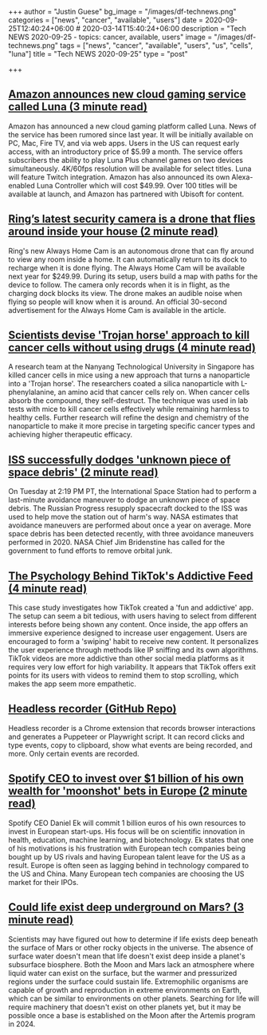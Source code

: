 +++
author = "Justin Guese"
bg_image = "/images/df-technews.png"
categories = ["news", "cancer", "available", "users"]
date = 2020-09-25T12:40:24+06:00 # 2020-03-14T15:40:24+06:00
description = "Tech NEWS 2020-09-25 - topics: cancer, available, users"
image = "/images/df-technews.png"
tags = ["news", "cancer", "available", "users", "us", "cells", "luna"]
title = "Tech NEWS 2020-09-25"
type = "post"

+++

## [Amazon announces new cloud gaming service called Luna (3 minute read)](https://www.theverge.com/2020/9/24/21451371/amazon-luna-cloud-gaming-service-twitch-alexa-controller?scrolla=5eb6d68b7fedc32c19ef33b4/1/01000174c4be6996-9665000b-1875-4e0c-9e75-0e52cb15b4c3-000000/n-f4AejG4ZfcCrS06GC-QGvnThgFb4zCj1GR2hwah_E=160)

Amazon has announced a new cloud gaming platform called Luna. News of the service has been rumored since last year. It will be initially available on PC, Mac, Fire TV, and via web apps. Users in the US can request early access, with an introductory price of $5.99 a month. The service offers subscribers the ability to play Luna Plus channel games on two devices simultaneously. 4K/60fps resolution will be available for select titles. Luna will feature Twitch integration. Amazon has also announced its own Alexa-enabled Luna Controller which will cost $49.99. Over 100 titles will be available at launch, and Amazon has partnered with Ubisoft for content.

## [Ring’s latest security camera is a drone that flies around inside your house (2 minute read)](https://www.theverge.com/2020/9/24/21453709/ring-always-home-cam-indoor-drone-security-camera-price-specs-features-amazon/1/01000174c4be6996-9665000b-1875-4e0c-9e75-0e52cb15b4c3-000000/Ow-f5eFPjhxYLiGkwsKyEhXNXzIFCQHucFyVzvJazlM=160)

Ring's new Always Home Cam is an autonomous drone that can fly around to view any room inside a home. It can automatically return to its dock to recharge when it is done flying. The Always Home Cam will be available next year for $249.99. During its setup, users build a map with paths for the device to follow. The camera only records when it is in flight, as the charging dock blocks its view. The drone makes an audible noise when flying so people will know when it is around. An official 30-second advertisement for the Always Home Cam is available in the article.

## [Scientists devise 'Trojan horse' approach to kill cancer cells without using drugs (4 minute read)](https://phys.org/news/2020-09-scientists-trojan-horse-approach-cancer.html/1/01000174c4be6996-9665000b-1875-4e0c-9e75-0e52cb15b4c3-000000/oDOPtJ3v7RIxMP9LLH5T6qJlATnY_fiiw3IZag6lVbA=160)

A research team at the Nanyang Technological University in Singapore has killed cancer cells in mice using a new approach that turns a nanoparticle into a 'Trojan horse'. The researchers coated a silica nanoparticle with L-phenylalanine, an amino acid that cancer cells rely on. When cancer cells absorb the compound, they self-destruct. The technique was used in lab tests with mice to kill cancer cells effectively while remaining harmless to healthy cells. Further research will refine the design and chemistry of the nanoparticle to make it more precise in targeting specific cancer types and achieving higher therapeutic efficacy.

## [ISS successfully dodges 'unknown piece of space debris' (2 minute read)](https://www.cnet.com/news/iss-successfully-dodges-unknown-piece-of-space-debris//1/01000174c4be6996-9665000b-1875-4e0c-9e75-0e52cb15b4c3-000000/xNgZwjpmTu4Is3Lniws5CZ97ymP8FSIv_8ohRH8ANcM=160)

On Tuesday at 2:19 PM PT, the International Space Station had to perform a last-minute avoidance maneuver to dodge an unknown piece of space debris. The Russian Progress resupply spacecraft docked to the ISS was used to help move the station out of harm's way. NASA estimates that avoidance maneuvers are performed about once a year on average. More space debris has been detected recently, with three avoidance maneuvers performed in 2020. NASA Chief Jim Bridenstine has called for the government to fund efforts to remove orbital junk.

## [The Psychology Behind TikTok's Addictive Feed (4 minute read)](https://growth.design/case-studies/tiktok-feed-psychology//1/01000174c4be6996-9665000b-1875-4e0c-9e75-0e52cb15b4c3-000000/ELypUTDqTnqdKRPKP-O3bls7EZR_uwquO-yOctL1veQ=160)

This case study investigates how TikTok created a 'fun and addictive' app. The setup can seem a bit tedious, with users having to select from different interests before being shown any content. Once inside, the app offers an immersive experience designed to increase user engagement. Users are encouraged to form a 'swiping' habit to receive new content. It personalizes the user experience through methods like IP sniffing and its own algorithms. TikTok videos are more addictive than other social media platforms as it requires very low effort for high variability. It appears that TikTok offers exit points for its users with videos to remind them to stop scrolling, which makes the app seem more empathetic.

## [Headless recorder (GitHub Repo)](https://github.com/checkly/headless-recorder/1/01000174c4be6996-9665000b-1875-4e0c-9e75-0e52cb15b4c3-000000/wLWFJ2go8ETF8IG_V7zr1bDLmAOFXxd7XR21SLoXU8A=160)

Headless recorder is a Chrome extension that records browser interactions and generates a Puppeteer or Playwright script. It can record clicks and type events, copy to clipboard, show what events are being recorded, and more. Only certain events are recorded.

## [Spotify CEO to invest over $1 billion of his own wealth for 'moonshot' bets in Europe (2 minute read)](https://www.cnbc.com/2020/09/24/spotify-ceo-to-invest-over-1-billion-for-moonshot-bets-in-europe.html/1/01000174c4be6996-9665000b-1875-4e0c-9e75-0e52cb15b4c3-000000/KjRYmRVXLiznFUVmO0rA1E3mQmNyikMUPTJiDaDqczw=160)

Spotify CEO Daniel Ek will commit 1 billion euros of his own resources to invest in European start-ups. His focus will be on scientific innovation in health, education, machine learning, and biotechnology. Ek states that one of his motivations is his frustration with European tech companies being bought up by US rivals and having European talent leave for the US as a result. Europe is often seen as lagging behind in technology compared to the US and China. Many European tech companies are choosing the US market for their IPOs.

## [Could life exist deep underground on Mars? (3 minute read)](https://phys.org/news/2020-09-life-deep-underground-mars.html/1/01000174c4be6996-9665000b-1875-4e0c-9e75-0e52cb15b4c3-000000/kZPRm-5NSh59Beop3jH3fFR_2x04YHPMRdKR-yjeJS8=160)

Scientists may have figured out how to determine if life exists deep beneath the surface of Mars or other rocky objects in the universe. The absence of surface water doesn't mean that life doesn't exist deep inside a planet's subsurface biosphere. Both the Moon and Mars lack an atmosphere where liquid water can exist on the surface, but the warmer and pressurized regions under the surface could sustain life. Extremophilic organisms are capable of growth and reproduction in extreme environments on Earth, which can be similar to environments on other planets. Searching for life will require machinery that doesn't exist on other planets yet, but it may be possible once a base is established on the Moon after the Artemis program in 2024.


